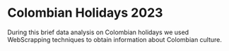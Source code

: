 # Colombian Holidays 2023

During this brief data analysis on Colombian holidays we used WebScrapping techniques to obtain information about Colombian culture. 
